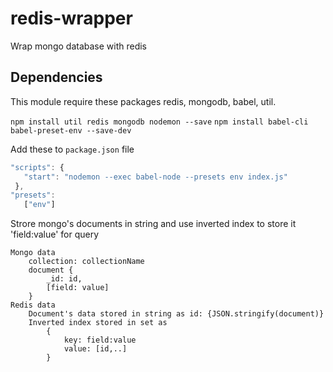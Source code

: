 # redis-wrapper

Wrap mongo database with redis

## Dependencies

This module require these packages redis, mongodb, babel, util.

```npm install util redis mongodb nodemon --save```
```npm install babel-cli babel-preset-env --save-dev```

Add these to `package.json` file

 ```javascript
"scripts": {
    "start": "nodemon --exec babel-node --presets env index.js"
  },
"presets":
    ["env"]
```

Strore mongo's documents in string and use inverted index to store it 'field:value' for query

    Mongo data
        collection: collectionName
        document {
            _id: id,
            [field: value]
        }
    Redis data
        Document's data stored in string as id: {JSON.stringify(document)}
        Inverted index stored in set as
            {
                key: field:value
                value: [id,..]
            }
